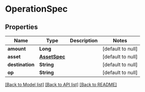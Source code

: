 # OperationSpec

## Properties

| Name            | Type                          | Description | Notes             |
| --------------- | ----------------------------- | ----------- | ----------------- |
| **amount**      | **Long**                      |             | [default to null] |
| **asset**       | [**AssetSpec**](AssetSpec.md) |             | [default to null] |
| **destination** | **String**                    |             | [default to null] |
| **op**          | **String**                    |             | [default to null] |

[[Back to Model list]](../README.md#documentation-for-models) [[Back to API list]](../README.md#documentation-for-api-endpoints) [[Back to README]](../README.md)
